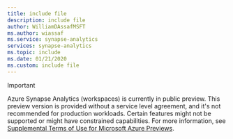 ```yaml
---
title: include file
description: include file
author: WilliamDAssafMSFT
ms.author: wiassaf
ms.service: synapse-analytics
services: synapse-analytics
ms.topic: include
ms.date: 01/21/2020
ms.custom: include file
---
```


> [!IMPORTANT]
> Azure Synapse Analytics (workspaces) is currently in public preview.
> This preview version is provided without a service level agreement, and it's not recommended for production workloads. Certain features might not be supported or might have constrained capabilities. 
> For more information, see [Supplemental Terms of Use for Microsoft Azure Previews](https://azure.microsoft.com/support/legal/preview-supplemental-terms/).



